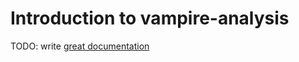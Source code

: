 # Introduction to vampire-analysis

TODO: write [great documentation](http://jacobian.org/writing/what-to-write/)
